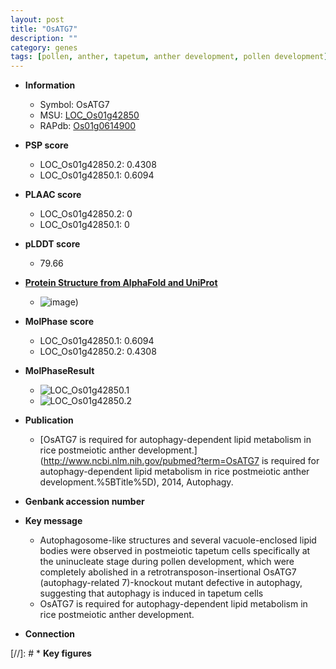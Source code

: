 ```yaml
---
layout: post
title: "OsATG7"
description: ""
category: genes
tags: [pollen, anther, tapetum, anther development, pollen development]
---
```


* **Information**  
    + Symbol: OsATG7  
    + MSU: [LOC_Os01g42850](http://rice.plantbiology.msu.edu/cgi-bin/ORF_infopage.cgi?orf=LOC_Os01g42850)  
    + RAPdb: [Os01g0614900](http://rapdb.dna.affrc.go.jp/viewer/gbrowse_details/irgsp1?name=Os01g0614900)  

* **PSP score**  
    + LOC_Os01g42850.2: 0.4308 
    + LOC_Os01g42850.1: 0.6094 

* **PLAAC score**  
    + LOC_Os01g42850.2: 0 
    + LOC_Os01g42850.1: 0 

* **pLDDT score**
    + 79.66

* **[Protein Structure from AlphaFold and UniProt](https://www.uniprot.org/uniprotkb/Q0JL95/entry#structure)**
    + ![image](https://ricepsp.github.io/images/Q0/AF-Q0JL95-F1.png))

* **MolPhase score**
    + LOC_Os01g42850.1: 0.6094
    + LOC_Os01g42850.2: 0.4308

* **MolPhaseResult**
    + ![LOC_Os01g42850.1](https://ricepsp.github.io/pictures/LOC_Os01g/LOC_Os01g42850.1.png)
    + ![LOC_Os01g42850.2](https://ricepsp.github.io/pictures/LOC_Os01g/LOC_Os01g42850.2.png)

* **Publication**  
    + [OsATG7 is required for autophagy-dependent lipid metabolism in rice postmeiotic anther development.](http://www.ncbi.nlm.nih.gov/pubmed?term=OsATG7 is required for autophagy-dependent lipid metabolism in rice postmeiotic anther development.%5BTitle%5D), 2014, Autophagy.

* **Genbank accession number**  

* **Key message**  
    + Autophagosome-like structures and several vacuole-enclosed lipid bodies were observed in postmeiotic tapetum cells specifically at the uninucleate stage during pollen development, which were completely abolished in a retrotransposon-insertional OsATG7 (autophagy-related 7)-knockout mutant defective in autophagy, suggesting that autophagy is induced in tapetum cells
    + OsATG7 is required for autophagy-dependent lipid metabolism in rice postmeiotic anther development.

* **Connection**  

[//]: # * **Key figures**  


